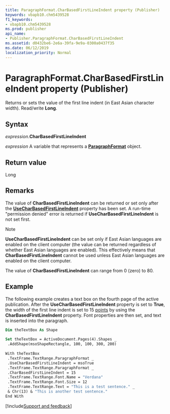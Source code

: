 ```yaml
---
title: ParagraphFormat.CharBasedFirstLineIndent property (Publisher)
keywords: vbapb10.chm5439528
f1_keywords:
- vbapb10.chm5439528
ms.prod: publisher
api_name:
- Publisher.ParagraphFormat.CharBasedFirstLineIndent
ms.assetid: d0432be6-2e6a-39fa-9e9a-0300a0437f35
ms.date: 06/12/2019
localization_priority: Normal
---
```



# ParagraphFormat.CharBasedFirstLineIndent property (Publisher)

Returns or sets the value of the first line indent (in East Asian character width). Read/write **Long**.


## Syntax

_expression_.**CharBasedFirstLineIndent**

_expression_ A variable that represents a **[ParagraphFormat](Publisher.ParagraphFormat.md)** object.


## Return value

Long


## Remarks

The value of **CharBasedFirstLineIndent** can be returned or set only after the **[UseCharBasedFirstLineIndent](Publisher.ParagraphFormat.UseCharBasedFirstLineIndent.md)** property has been set. A run-time "permission denied" error is returned if **UseCharBasedFirstLineIndent** is not set first. 

> [!NOTE] 
> **UseCharBasedFirstLineIndent** can be set only if East Asian languages are enabled on the client computer (the value can be returned regardless of whether East Asian languages are enabled). This effectively means that **CharBasedFirstLineIndent** cannot be used unless East Asian languages are enabled on the client computer.

The value of **CharBasedFirstLineIndent** can range from 0 (zero) to 80.


## Example

The following example creates a text box on the fourth page of the active publication. After the **UseCharBasedFirstLineIndent** property is set to **True**, the width of the first line indent is set to 15 [points](../language/glossary/vbe-glossary.md#point) by using the **CharBasedFirstLineIndent** property. Font properties are then set, and text is inserted into the paragraph.

```vb
Dim theTextBox As Shape 
 
Set theTextBox = ActiveDocument.Pages(4).Shapes _ 
 .AddShape(msoShapeRectangle, 100, 100, 300, 200) 
 
With theTextBox 
 .TextFrame.TextRange.ParagraphFormat _ 
 .UseCharBasedFirstLineIndent = msoTrue 
 .TextFrame.TextRange.ParagraphFormat _ 
 .CharBasedFirstLineIndent = 15 
 .TextFrame.TextRange.Font.Name = "Verdana" 
 .TextFrame.TextRange.Font.Size = 12 
 .TextFrame.TextRange.Text = "This is a test sentence." _ 
 & Chr(13) & "This is another test sentence." 
End With
```

[!include[Support and feedback](~/includes/feedback-boilerplate.md)]